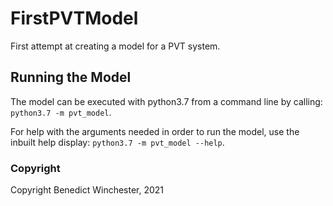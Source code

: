 # FirstPVTModel
First attempt at creating a model for a PVT system.

## Running the Model
The model can be executed with python3.7 from a command line by calling:
`python3.7 -m pvt_model`.

For help with the arguments needed in order to run the model, use the inbuilt help display:
`python3.7 -m pvt_model --help`.

### Copyright
Copyright Benedict Winchester, 2021
